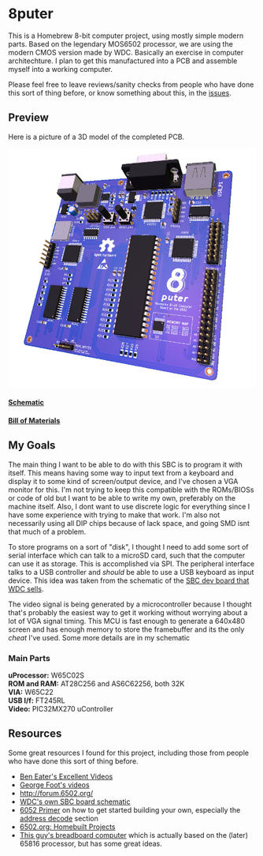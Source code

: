 # 8puter

This is a Homebrew 8-bit computer project, using mostly simple modern parts.
Based on the legendary MOS6502 processor, we are using the modern CMOS version made by WDC. Basically an exercise in computer architechture. I plan to get this manufactured into a PCB and assemble myself into a working computer. 

Please feel free to leave reviews/sanity checks from people who have done this sort of thing before, or know something about this, in the [issues](/issues).  

## Preview

Here is a picture of a 3D model of the completed PCB.

<img title="" src="pcb/8puter.png" alt="" width="640" data-align="center">

#### [Schematic](./8puter.pdf)

#### [Bill of Materials](./8puter.csv)

## My Goals

The main thing I want to be able to do with this SBC is to program it with itself. This means having some way to input text from a keyboard and display it to some kind of screen/output device, and I've chosen a VGA monitor for this. I'm not trying to keep this compatible with the ROMs/BIOSs or code of old but I want to be able to write my own, preferably on the machine itself. 
Also, I dont want to use discrete logic for everything since I have some experience with trying to make that work. I'm also not necessarily using all DIP chips because of lack space, and going SMD isnt that much of a problem.

To store programs on a sort of "disk", I thought I need to add some sort of serial interface which can talk to a microSD card, such that the computer can use it as storage. This is accomplished via SPI. 
The peripheral interface talks to a USB controller and *should* be able to use a USB keyboard as input device. This idea was taken from the schematic of the [SBC dev board that WDC sells](https://wdc65xx.com/Single-Board-Computers/w65c02sxb/).

The video signal is being generated by a microcontroller because I thought that's probably the easiest way to get it working without worrying about a lot of VGA signal timing. This MCU is fast enough to generate a 640x480 screen and has enough memory to store the framebuffer and its the only *cheat* I've used. Some more details are in my schematic

### Main Parts

**uProcessor:** W65C02S  
**ROM and RAM:** AT28C256 and AS6C62256, both 32K  
**VIA:** W65C22  
**USB I/f:** FT245RL  
**Video:** PIC32MX270 uController

## Resources

Some great resources I found for this project, including those from people who have done this sort of thing before.

- [Ben Eater's Excellent Videos](https://www.youtube.com/watch?v=LnzuMJLZRdU&list=PLowKtXNTBypFbtuVMUVXNR0z1mu7dp7eH)
- [George Foot's videos](https://www.youtube.com/watch?v=EC1Ous1zT5w&list=PLWKtKD_FaUF6IsFc1maERpOwWM2hrOM3b)
- http://forum.6502.org/
- [WDC's own SBC board schematic](https://wdc65xx.com/Single-Board-Computers/w65c02sxb/)
- [6052 Primer](http://wilsonminesco.com/6502primer) on how to get started building your own, especially the [address decode](http://wilsonminesco.com/6502primer/addr_decoding.html) section
- [6502.org: Homebuilt Projects](http://www.6502.org/homebuilt)
- [This guy's breadboard computer](https://www.youtube.com/watch?v=sdFXc0Rkpvc&list=PLdGm_pyUmoII9D16mzw-XsJjHKi3f1kqT) which is actually based on the (later) 65816 processor, but has some great ideas.
